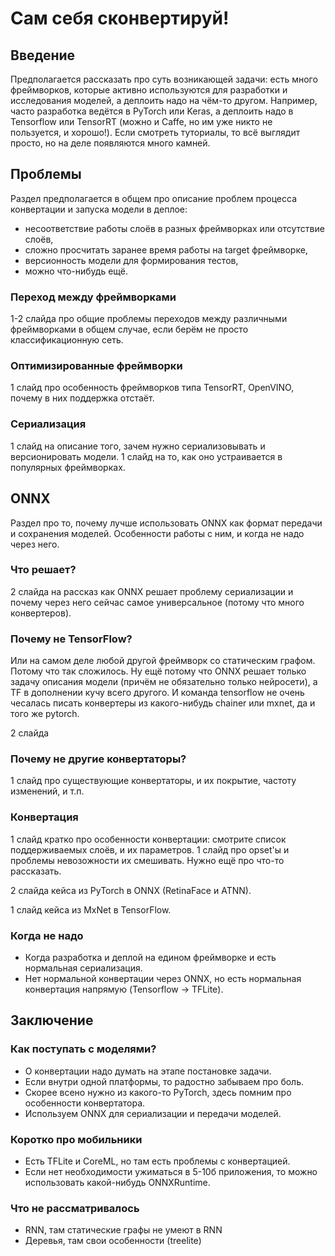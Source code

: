 # Сам себя сконвертируй!

## Введение

Предполагается рассказать про суть возникающей задачи: есть много фреймворков, которые активно используются для разработки и исследования моделей, а деплоить надо на чём-то другом.
Например, часто разработка ведётся в PyTorch или Keras, а деплоить надо в Tensorflow или TensorRT (можно и Caffe, но им уже никто не пользуется, и хорошо!).
Если смотреть туториалы, то всё выглядит просто, но на деле появляются много камней.

## Проблемы

Раздел предполагается в общем про описание проблем процесса конвертации и запуска модели в деплое: 

* несоответствие работы слоёв в разных фреймворках или отсутствие слоёв,
* сложно просчитать заранее время работы на target фреймворке,
* версионность модели для формирования тестов,
* можно что-нибудь ещё.

### Переход между фреймворками

1-2 слайда про общие проблемы переходов между различными фреймворками в общем случае, если берём не просто классификационную сеть.

### Оптимизированные фреймворки

1 слайд про особенность фреймворков типа TensorRT, OpenVINO, почему в них поддержка отстаёт.

### Сериализация

1 слайд на описание того, зачем нужно сериализовывать и версионировать модели.
1 слайд на то, как оно устраивается в популярных фреймворках.

## ONNX

Раздел про то, почему лучше использовать ONNX как формат передачи и сохранения моделей.
Особенности работы с ним, и когда не надо через него.

### Что решает?

2 слайда на рассказ как ONNX решает проблему сериализации и почему через него сейчас самое универсальное (потому что много конвертеров).

### Почему не TensorFlow?

Или на самом деле любой другой фреймворк со статическим графом.
Потому что так сложилось.
Ну ещё потому что ONNX решает только задачу описания модели (причём не обязательно только нейросети), а TF в дополнении кучу всего другого.
И команда tensorflow не очень чесалась писать конвертеры из какого-нибудь chainer или mxnet, да и того же pytorch.

2 слайда

### Почему не другие конвертаторы?

1 слайд про существующие конвертаторы, и их покрытие, частоту изменений, и т.п.

### Конвертация

1 слайд кратко про особенности конвертации: смотрите список поддерживаемых слоёв, и их параметров.
1 слайд про opset'ы и проблемы невозожности их смешивать.
Нужно ещё про что-то рассказать.

2 слайда кейса из PyTorch в ONNX (RetinaFace и ATNN).

1 слайд кейса из MxNet в TensorFlow.

### Когда не надо 

* Когда разработка и деплой на едином фреймворке и есть нормальная сериализация.
* Нет нормальной конвертации через ONNX, но есть нормальная конвертация напрямую (Tensorflow -> TFLite).

## Заключение 

### Как поступать с моделями?

* О конвертации надо думать на этапе постановке задачи.
* Если внутри одной платформы, то радостно забываем про боль.
* Скорее всено нужно из какого-то PyTorch, здесь помним про особенности конвертатора.
* Используем ONNX для сериализации и передачи моделей.

### Коротко про мобильники

* Есть TFLite и CoreML, но там есть проблемы с конвертацией.
* Если нет необходимости ужиматься в 5-10б приложения, то можно использовать какой-нибудь ONNXRuntime.

### Что не рассматривалось

* RNN, там статические графы не умеют в RNN
* Деревья, там свои особенности (treelite)
